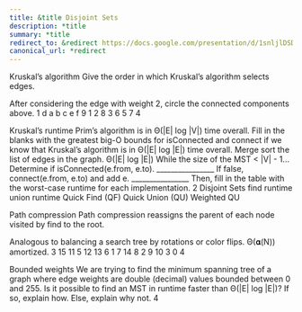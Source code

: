 ```yaml
---
title: &title Disjoint Sets
description: *title
summary: *title
redirect_to: &redirect https://docs.google.com/presentation/d/1snljlDSDj1pXerjG7B3DdWO-chS_w0Dl_CxGGqrVSCs/edit?usp=sharing
canonical_url: *redirect
---
```


Kruskal’s algorithm
Give the order in which Kruskal’s algorithm selects edges.





After considering the edge with weight 2, circle the connected components above.
1
d
a
b
c
e
f
9
1
2
8
3
6
5
7
4

Kruskal’s runtime
Prim’s algorithm is in Θ(|E| log |V|) time overall.
Fill in the blanks with the greatest big-O bounds for isConnected and connect if we know that Kruskal’s algorithm is in Θ(|E| log |E|) time overall.
Merge sort the list of edges in the graph.				Θ(|E| log |E|)
While the size of the MST < |V| - 1…
Determine if isConnected(e.from, e.to).		________________
If false, connect(e.from, e.to) and add e.		________________
Then, fill in the table with the worst-case runtime for each implementation.
2
Disjoint Sets
find runtime
union runtime
Quick Find (QF)
Quick Union (QU)
Weighted QU

Path compression
Path compression reassigns the parent of each node visited by find to the root.









Analogous to balancing a search tree by rotations or color flips. Θ(𝛂(N)) amortized.
3
15
11
5
12
13
6
1
7
14
8
2
9
10
3
0
4

Bounded weights
We are trying to find the minimum spanning tree of a graph where edge weights are double (decimal) values bounded between 0 and 255. Is it possible to find an MST in runtime faster than Θ(|E| log |E|)? If so, explain how. Else, explain why not.
4
